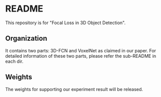 # README
This repository is for "Focal Loss in 3D Object Detection".
## Organization
It contains two parts: 3D-FCN and VoxelNet as claimed in our paper.
For detailed information of these two parts, please refer the sub-README in each dir.
## Weights
The weights for supporting our experiment result will be released.
